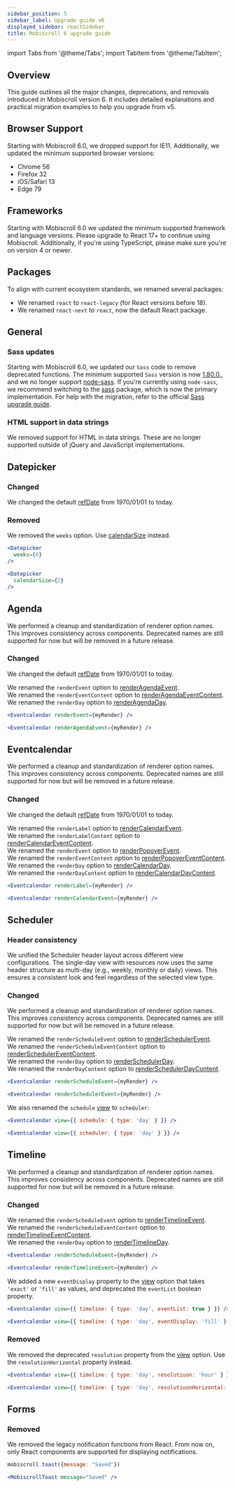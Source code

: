 ```yaml
---
sidebar_position: 5
sidebar_label: Upgrade guide v6
displayed_sidebar: reactSidebar
title: Mobiscroll 6 upgrade guide
---
```


import Tabs from '@theme/Tabs';
import TabItem from '@theme/TabItem';

## Overview

This guide outlines all the major changes, deprecations, and removals introduced in Mobiscroll version 6. It includes detailed explanations and practical migration examples to help you upgrade from v5.

## Browser Support

Starting with Mobiscroll 6.0, we dropped support for IE11. Additionally, we updated the minimum supported browser versions:

* Chrome 56
* Firefox 32
* iOS/Safari 13
* Edge 79

## Frameworks

Starting with Mobiscroll 6.0 we updated the minimum supported framework and language versions. Please upgrade to React 17+ to continue using Mobiscroll. Additionally, if you're using TypeScript, please make sure you're on version 4 or newer.

## Packages

To align with current ecosystem standards, we renamed several packages:

* We renamed `react` to `react-legacy` (for React versions before 18).
* We renamed `react-next` to `react`, now the default React package.

## General

### Sass updates

Starting with Mobiscroll 6.0, we updated our `Sass` code to remove deprecated functions. The minimum supported `Sass` version is now [1.80.0.](https://www.npmjs.com/package/sass), and we no longer support [node-sass](https://www.npmjs.com/package/node-sass). If you're currently using `node-sass`, we recommend switching to the [sass](https://www.npmjs.com/package/sass) package, which is now the primary implementation. For help with the migration, refer to the official [Sass upgrade guide](https://sass-lang.com/blog/libsass-is-deprecated/#how-do-i-migrate).

### HTML support in data strings 

We removed support for HTML in data strings. These are no longer supported outside of jQuery and JavaScript implementations.


## Datepicker

### Changed

We changed the default [refDate](/react/datepicker/api#opt-refDate) from 1970/01/01 to today.

### Removed

We removed the `weeks` option. Use [calendarSize](/react/datepicker/api#opt-calendarSize) instead.

<Tabs>
  <TabItem value="old" label="Old code" default>

```jsx
<Datepicker
  weeks={6}
/>
```

  </TabItem>
  <TabItem value="new" label="New code">

```jsx
<Datepicker
  calendarSize={2}
/>
```

  </TabItem>
</Tabs>

## Agenda

We performed a cleanup and standardization of renderer option names. This improves consistency across components. Deprecated names are still supported for now but will be removed in a future release.

### Changed

We changed the default [refDate](/react/eventcalendar/api#opt-refDate) from 1970/01/01 to today.  

We renamed the `renderEvent` option to [renderAgendaEvent](/react/eventcalendar/api#renderer-renderAgendaEvent).    
We renamed the `renderEventContent` option to [renderAgendaEventContent](/react/eventcalendar/api#renderer-renderAgendaEventContent).   
We renamed the `renderDay` option to [renderAgendaDay](/react/eventcalendar/api#renderer-renderAgendaDay).    

<Tabs>
  <TabItem value="old" label="Old code" default>

```jsx
<Eventcalendar renderEvent={myRender} />
```
  </TabItem>
  <TabItem value="new" label="New code">

```jsx
<Eventcalendar renderAgendaEvent={myRender} />
```
  </TabItem>
</Tabs>


## Eventcalendar

We performed a cleanup and standardization of renderer option names. This improves consistency across components. Deprecated names are still supported for now but will be removed in a future release.

### Changed

We changed the default [refDate](/react/eventcalendar/api#opt-refDate) from 1970/01/01 to today.  

We renamed the `renderLabel` option to [renderCalendarEvent](/react/eventcalendar/api#renderer-renderCalendarEvent).  
We renamed the `renderLabelContent` option to [renderCalendarEventContent](/react/eventcalendar/api#renderer-renderCalendarEventContent).  
We renamed the `renderEvent` option to [renderPopoverEvent](/react/eventcalendar/api#renderer-renderPopoverEvent).  
We renamed the `renderEventContent` option to [renderPopoverEventContent](/react/eventcalendar/api#renderer-renderPopoverEventContent).  
We renamed the `renderDay` option to [renderCalendarDay](/react/eventcalendar/api#renderer-renderCalendarDay).  
We renamed the `renderDayContent` option to [renderCalendarDayContent](/react/eventcalendar/api#renderer-renderCalendarDayContent).  


<Tabs>
  <TabItem value="old" label="Old code" default>

```jsx
<Eventcalendar renderLabel={myRender} />
```

  </TabItem>
  <TabItem value="new" label="New code">

```jsx
<Eventcalendar renderCalendarEvent={myRender} />
```

  </TabItem>
</Tabs>


## Scheduler

### Header consistency

We unified the Scheduler header layout across different view configurations. The single-day view with resources now uses the same header structure as multi-day (e.g., weekly, monthly or daily) views. This ensures a consistent look and feel regardless of the selected view type.


### Changed

We performed a cleanup and standardization of renderer option names. This improves consistency across components. Deprecated names are still supported for now but will be removed in a future release.

We renamed the `renderScheduleEvent` option to [renderSchedulerEvent](/react/eventcalendar/api#renderer-renderSchedulerEvent).  
We renamed the `renderScheduleEventContent` option to [renderSchedulerEventContent](/react/eventcalendar/api#renderer-renderSchedulerEventContent).  
We renamed the `renderDay` option to [renderSchedulerDay](/react/eventcalendar/api#renderer-renderSchedulerDay).  
We renamed the `renderDayContent` option to [renderSchedulerDayContent](/react/eventcalendar/api#renderer-renderSchedulerDayContent).  


<Tabs>
  <TabItem value="old" label="Old code" default>

```jsx
<Eventcalendar renderScheduleEvent={myRender} />
```

  </TabItem>
  <TabItem value="new" label="New code">

```jsx
<Eventcalendar renderSchedulerEvent={myRender} />
```

  </TabItem>
</Tabs>

We also renamed the `schedule` [view](/react/eventcalendar/api#opt-view) to `scheduler`:

<Tabs>
  <TabItem value="old" label="Old code" default>

```jsx
<Eventcalendar view={{ schedule: { type: 'day' } }} />
```

  </TabItem>
  <TabItem value="new" label="New code">

```jsx
<Eventcalendar view={{ scheduler: { type: 'day' } }} />
```

  </TabItem>
</Tabs>

## Timeline

We performed a cleanup and standardization of renderer option names. This improves consistency across components. Deprecated names are still supported for now but will be removed in a future release.

### Changed

We renamed the `renderScheduleEvent` option to [renderTimelineEvent](/react/eventcalendar/api#renderer-renderTimelineEvent).  
We renamed the `renderScheduleEventContent` option to [renderTimelineEventContent](/react/eventcalendar/api#renderer-renderTimelineEventContent).  
We renamed the `renderDay` option to [renderTimelineDay](/react/eventcalendar/api#renderer-renderTimelineDay).  


<Tabs>
  <TabItem value="old" label="Old code" default>

```jsx
<Eventcalendar renderScheduleEvent={myRender} />
```

  </TabItem>
  <TabItem value="new" label="New code">

```jsx
<Eventcalendar renderTimelineEvent={myRender} />
```

  </TabItem>
</Tabs>

We added a new `eventDisplay` property to the [view](/react/eventcalendar/api#opt-view) option that takes `'exact'` or `'fill'` as values, and deprecated the `eventList` boolean property.

<Tabs>
  <TabItem value="old" label="Old code" default>

```jsx
<Eventcalendar view={{ timeline: { type: 'day', eventList: true } }} />
```

  </TabItem>
  <TabItem value="new" label="New code">

```jsx
<Eventcalendar view={{ timeline: { type: 'day', eventDisplay: 'fill' } }} />
```

  </TabItem>
</Tabs>

### Removed

We removed the deprecated `resolution` property from the [view](/react/eventcalendar/api#opt-view) option. Use the `resolutionHorizontal` property instead.

<Tabs>
  <TabItem value="old" label="Old code" default>

```jsx
<Eventcalendar view={{ timeline: { type: 'day', resolutiuon: 'hour' } }} />
```

  </TabItem>
  <TabItem value="new" label="New code">

```jsx
<Eventcalendar view={{ timeline: { type: 'day', resolutiuonHorizontal: 'hour' } }} />
```

  </TabItem>
</Tabs>


## Forms

### Removed

We removed the legacy notification functions from React. From now on, only React components are supported for displaying notifications.

<Tabs>
  <TabItem value="old" label="Old code" default>

```jsx
mobiscroll.toast({message: "Saved"})
```

  </TabItem>
  <TabItem value="new" label="New code">

```jsx
<MobiscrollToast message="Saved" />
```

  </TabItem>
</Tabs>

